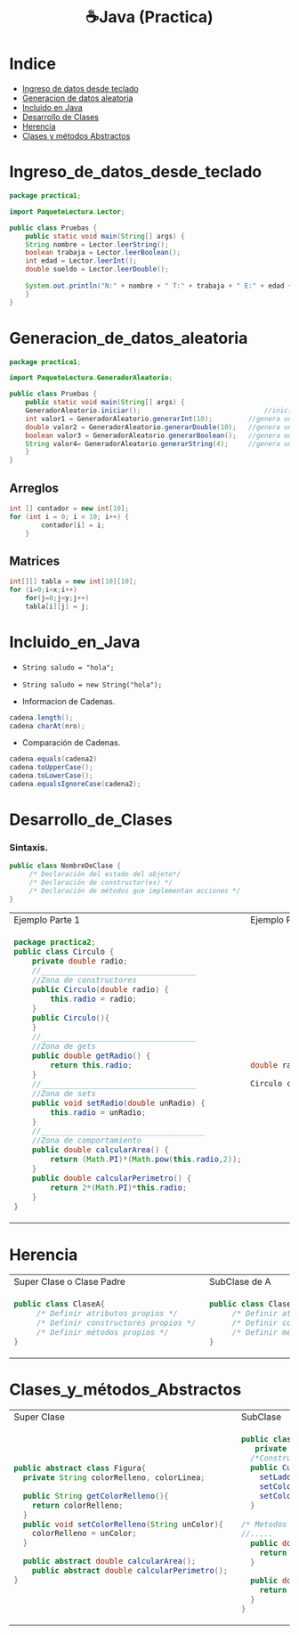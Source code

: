 <h1 align="center">☕Java (Practica) </h1>


Indice
======
  
   * [Ingreso de datos desde teclado](#Ingreso_de_datos_desde_teclado)
   * [Generacion de datos aleatoria](#Generacion_de_datos_aleatoria) 
   * [Incluido en Java](#Incluido_En_Java)
   * [Desarrollo de Clases](#Desarrollo_de_Clases)
   * [Herencia](#Herencia)
   * [Clases y métodos Abstractos](#Clases_y_métodos_Abstractos)

Ingreso_de_datos_desde_teclado
==============================

```Java
package practica1;

import PaqueteLectura.Lector; 	

public class Pruebas {
    public static void main(String[] args) {
    String nombre = Lector.leerString();   
    boolean trabaja = Lector.leerBoolean();
    int edad = Lector.leerInt();   
    double sueldo = Lector.leerDouble();   
        
    System.out.println("N:" + nombre + " T:" + trabaja + " E:" + edad + " S:" + sueldo );
    }
}
```
Generacion_de_datos_aleatoria
=============================

```Java
package practica1;

import PaqueteLectura.GeneradorAleatorio;

public class Pruebas {
    public static void main(String[] args) {
    GeneradorAleatorio.iniciar();                               //inicia el generador aleatorio
    int valor1 = GeneradorAleatorio.generarInt(10);    		//genera un int entre 0 y 9
    double valor2 = GeneradorAleatorio.generarDouble(10); 	//genera un double entre 0 y 9
    boolean valor3 = GeneradorAleatorio.generarBoolean();  	//genera un boolean
    String valor4= GeneradorAleatorio.generarString(4);  	//genera un string de long. 4
    }
}
```
## Arreglos
```Java
int [] contador = new int[10];
for (int i = 0; i < 10; i++) {
        contador[i] = i;
    }
```
## Matrices
```Java
int[][] tabla = new int[10][10];
for (i=0;i<x;i++)  
    for(j=0;j<y;j++)
	tabla[i][j] = j;  
```

Incluido_en_Java
================
  - ```String saludo = "hola";```
  - ```String saludo = new String("hola");```

- Informacion de Cadenas.
```Java
cadena.length(); 	
cadena charAt(nro); 	
```
- Comparación de Cadenas.
```Java
cadena.equals(cadena2) 		  
cadena.toUpperCase();  	 	  
cadena.toLowerCase();  		 
cadena.equalsIgnoreCase(cadena2);
```

Desarrollo_de_Clases
====================
### Sintaxis.
```Java
public class NombreDeClase { 
     /* Declaración del estado del objeto*/
     /* Declaración de constructor(es) */
     /* Declaración de métodos que implementan acciones */
}
```

<table>
<tr>
<td> Ejemplo Parte 1 </td> <td> Ejemplo Parte 2 </td>
</tr>
<tr>
<td>
 
```Java
package practica2;
public class Circulo {
    private double radio;
    //__________________________________
    //Zona de constructores
    public Circulo(double radio) {
        this.radio = radio;
    }
    public Circulo(){
    }
    //__________________________________
    //Zona de gets
    public double getRadio() {
        return this.radio;
    }
    //__________________________________
    //Zona de sets
    public void setRadio(double unRadio) {
        this.radio = unRadio;
    }
    //____________________________________
    //Zona de comportamiento
    public double calcularArea() {
        return (Math.PI)*(Math.pow(this.radio,2));
    }
    public double calcularPerimetro() {
        return 2*(Math.PI)*this.radio;
    }
}
```
	
</td>
<td>
 

```Java
double radio =(GeneradorAleatorio.generarDouble(10));

Circulo circulo = new Circulo(3.2);
```
 
</td>
</tr>
 
</table>

Herencia
========

<table>
<tr>
<td> Super Clase o Clase Padre </td> <td> SubClase de A </td>
</tr>
<tr>
<td>
 
```Java
public class ClaseA{
     /* Definir atributos propios */ 
     /* Definir constructores propios */ 
     /* Definir métodos propios */
}
```
	
</td>
<td>
 

```Java
public class ClaseB extends ClaseA{
     /* Definir atributos propios */ 
     /* Definir constructores propios */ 
     /* Definir métodos propios */
}
```
 
</td>
</tr>
 
</table>

Clases_y_métodos_Abstractos
===========================
<table>
<tr>
<td> Super Clase</td> <td> SubClase </td>
</tr>
<tr>
<td>
 
```Java
public abstract class Figura{   
  private String colorRelleno, colorLinea;

  public String getColorRelleno(){
    return colorRelleno; 
  }
  public void setColorRelleno(String unColor){
    colorRelleno = unColor; 
  }      

  public abstract double calcularArea(); 
    public abstract double calcularPerimetro(); 
} 

```
	
</td>
<td>
 

```Java
public class Cuadrado extends Figura{   
   private double lado;
  /*Constructores*/
  public Cuadrado(double unLado, String unColorR, String unColorL){
    setLado(unLado);
    setColorRelleno(unColorR);
    setColorLinea(unColorL);
  }
	
/* Metodos getLado y setLado  */
//.....	
  public double calcularPerimetro(){
    return getLado()*4;
  }

  public double calcularArea(){
    return getLado()*getLado();
  }
} 
```
 
</td>
</tr>
 
</table>

